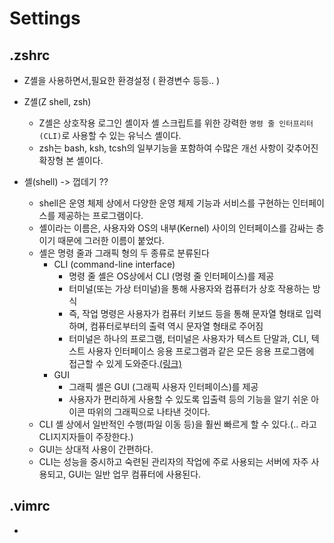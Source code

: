# Settings

## .zshrc

- Z셸을 사용하면서,필요한 환경설정 ( 환경변수 등등.. )

- Z셸(Z shell, zsh)
  - Z셸은 상호작용 로그인 셸이자 셸 스크립트를 위한 강력한 ```명령 줄 인터프리터(CLI)```로 사용할 수 있는 유닉스 셸이다.
  - zsh는 bash, ksh, tcsh의 일부기능을 포함하여 수많은 개선 사항이 갖추어진 확장형 본 셸이다.
  
- 셸(shell) -> 껍데기 ??
  - shell은 운영 체제 상에서 다양한 운영 체제 기능과 서비스를 구현하는 인터페이스를 제공하는 프로그램이다.
  - 셸이라는 이름은, 사용자와 OS의 내부(Kernel) 사이의 인터페이스를 감싸는 층이기 때문에 그러한 이름이 붙었다.
  - 셸은 명령 줄과 그래픽 형의 두 종류로 분류된다
      - CLI (command-line interface)
        - 명령 줄 셸은 OS상에서 CLI (명령 줄 인터페이스)를 제공
        - 터미널(또는 가상 터미널)을 통해 사용자와 컴퓨터가 상호 작용하는 방식
        - 즉, 작업 명령은 사용자가 컴퓨터 키보드 등을 통해 문자열 형태로 입력하며, 컴퓨터로부터의 출력 역시 문자열 형태로 주어짐
        - 터미널은 하나의 프로그램, 터미널은 사용자가 텍스트 단말과, CLI, 텍스트 사용자 인터페이스 응용 프로그램과 같은 모든 응용 프로그램에 접근할 수 있게 도와준다.[(링크)](https://ko.wikipedia.org/wiki/%EB%8B%A8%EB%A7%90_%EC%97%90%EB%AE%AC%EB%A0%88%EC%9D%B4%ED%84%B0)
      - GUI
        - 그래픽 셸은 GUI (그래픽 사용자 인터페이스)를 제공
        - 사용자가 편리하게 사용할 수 있도록 입출력 등의 기능을 알기 쉬운 아이콘 따위의 그래픽으로 나타낸 것이다.
  - CLI 셸 상에서 일반적인 수행(파일 이동 등)을 훨씬 빠르게 할 수 있다.(.. 라고 CLI지지자들이 주장한다.)
  - GUI는 상대적 사용이 간편하다.
  - CLI는 성능을 중시하고 숙련된 관리자의 작업에 주로 사용되는 서버에 자주 사용되고, GUI는 일반 업무 컴퓨터에 사용된다.
  
## .vimrc

- 
